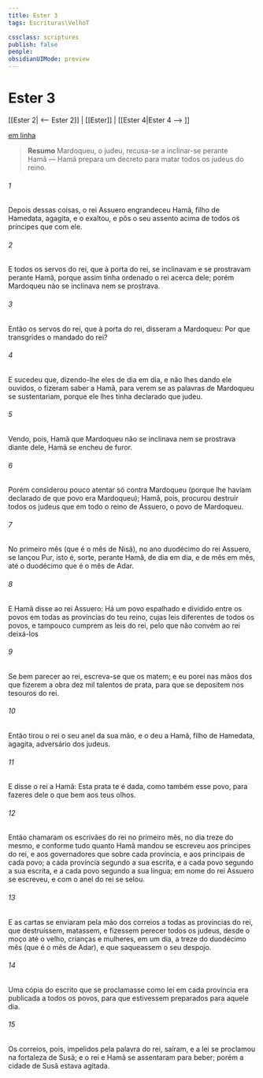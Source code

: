 ```yaml
---
title: Ester 3
tags: Escrituras\VelhoT

cssclass: scriptures
publish: false
people:
obsidianUIMode: preview
---
```


# Ester 3
[[Ester 2| <-- Ester 2]] | [[Ester]] | [[Ester 4|Ester 4 --> ]]

[em linha](https://churchofjesuschrist.org/study/scriptures/ot/esth/3?lang=por)

> __Resumo__
Mardoqueu, o judeu, recusa-se a inclinar-se perante Hamã — Hamã prepara um decreto para matar todos os judeus do reino.

###### 1 
Depois dessas coisas, o rei Assuero engrandeceu Hamã, filho de Hamedata, agagita, e o exaltou, e pôs o seu assento acima de todos os príncipes que  com ele.

###### 2 
E todos os servos do rei, que  à porta do rei, se inclinavam e se prostravam perante Hamã, porque assim tinha ordenado o rei acerca dele; porém Mardoqueu não se inclinava nem se prostrava.

###### 3 
Então os servos do rei, que  à porta do rei, disseram a Mardoqueu: Por que transgrides o mandado do rei?

###### 4 
E sucedeu que, dizendo-lhe eles  de dia em dia, e não lhes dando ele ouvidos, o fizeram saber a Hamã, para verem se as palavras de Mardoqueu se sustentariam, porque ele lhes tinha declarado que  judeu.

###### 5 
Vendo, pois, Hamã que Mardoqueu não se inclinava nem se prostrava diante dele, Hamã se encheu de furor.

###### 6 
Porém considerou pouco atentar só contra Mardoqueu (porque lhe haviam declarado de que povo era Mardoqueu); Hamã, pois, procurou destruir todos os judeus que  em todo o reino de Assuero, o povo de Mardoqueu.

###### 7 
No primeiro mês (que é o mês de Nisã), no ano duodécimo do rei Assuero, se lançou Pur, isto é, sorte, perante Hamã, de dia em dia, e de mês em mês, até o duodécimo  que é o mês de Adar.

###### 8 
E Hamã disse ao rei Assuero: Há um povo espalhado e dividido entre os povos em todas as províncias do teu reino, cujas leis  diferentes  de todos os povos, e tampouco cumprem as leis do rei, pelo que não convém ao rei deixá-los 

###### 9 
Se bem parecer ao rei, escreva-se que os matem; e eu porei nas mãos dos que fizerem a obra dez mil talentos de prata, para que se depositem nos tesouros do rei.

###### 10 
Então tirou o rei o seu anel da sua mão, e o deu a Hamã, filho de Hamedata, agagita, adversário dos judeus.

###### 11 
E disse o rei a Hamã: Esta prata te é dada, como também esse povo, para fazeres dele o que bem  aos teus olhos.

###### 12 
Então chamaram os escrivães do rei no primeiro mês, no dia treze do mesmo, e conforme tudo quanto Hamã mandou se escreveu aos príncipes do rei, e aos governadores que  sobre cada província, e aos principais de cada povo; a cada província segundo a sua escrita, e a cada povo segundo a sua escrita, e a cada povo segundo a sua língua; em nome do rei Assuero se escreveu, e com o anel do rei se selou.

###### 13 
E as cartas se enviaram pela mão dos correios a todas as províncias do rei, que destruíssem, matassem, e fizessem perecer todos os judeus, desde o moço até o velho, crianças e mulheres, em um  dia, a treze do duodécimo mês (que é o mês de Adar), e que saqueassem o seu despojo.

###### 14 
Uma cópia do escrito que se proclamasse como lei em cada província era publicada a todos os povos, para que estivessem preparados para aquele dia.

###### 15 
Os correios, pois, impelidos pela palavra do rei, saíram, e a lei se proclamou na fortaleza de Susã; e o rei e Hamã se assentaram para beber; porém a cidade de Susã estava agitada.


